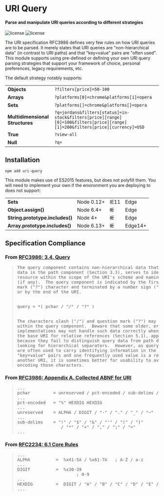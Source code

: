# URI Query
#### Parse and manipulate URI queries according to different strategies

![license](https://img.shields.io/travis/d11n/uri-query.svg)
![license](https://img.shields.io/github/license/d11n/uri-query.svg)

The URI specification RFC3986 defines very few rules on how URI queries are to be parsed. It merely states that URI queries are "non-hierarchical data" (in contrast to URI paths) and that "key=value" pairs are "often used". This module supports using pre-defined or defining your own URI query parsing strategies that support your framework of choice, personal preferences, legacy requirements, etc.

The default strategy notably supports:
<table><tbody>
    <tr>
        <td><strong>Objects</strong></td>
        <td><code>?filters[price]=50-100</code></td>
    </tr>
    <tr>
        <td><strong>Arrays</strong></td>
        <td><code>?platforms[0]=chrome&platforms[1]=opera</code></td>
    </tr>
    <tr>
        <td><strong>Sets</strong></td>
        <td><code>?platforms[]=chrome&platforms[]=opera</code></td>
    </tr>
    <tr>
        <td><strong>Multidimensional Structures</strong></td>
        <td><code>?q=jordans&filters[status]=in-stock&filters[price][range][0]=100&filters[price][range][1]=200&filters[price][currency]=USD</code></td>
    </tr>
    <tr>
        <td><strong>True</strong></td>
        <td><code>?view-all</code></td>
    </tr>
    <tr>
        <td><strong>Null</strong></td>
        <td><code>?q=</code></td>
    </tr>
</tbody></table>

## Installation
```
npm add uri-query
```

This module makes use of ES2015 features, but does not polyfill them. You will need to implement your own if the environment you are deploying to does not support:

<table><tbody>
    <tr>
        <td><strong>Sets</strong></td>
        <td>Node 0.12+</td>
        <td>IE11</td>
        <td>Edge</td>
    </tr>
    <tr>
        <td><strong>Object.assign()</strong></td>
        <td>Node 6.4+</td>
        <td><strike>IE</strike></td>
        <td>Edge</td>
    </tr>
    <tr>
        <td><strong>String.prototype.includes()</strong></td>
        <td>Node 4+</td>
        <td><strike>IE</strike></td>
        <td>Edge</td>
    </tr>
    <tr>
        <td><strong>Array.prototype.includes()</strong></td>
        <td>Node 6.13+</td>
        <td><strike>IE</strike></td>
        <td>Edge14+</td>
    </tr>
</tbody></table>

## Specification Compliance

### From [RFC3986: 3.4.  Query](https://tools.ietf.org/html/rfc3986#section-3.4)
<blockquote><pre>
The query component contains non-hierarchical data that, along with
data in the path component (Section 3.3), serves to identify a
resource within the scope of the URI's scheme and naming authority
(if any).  The query component is indicated by the first question
mark ("?") character and terminated by a number sign ("#") character
or by the end of the URI.
<br/>
query = *( pchar / "/" / "?" )
<br/>
The characters slash ("/") and question mark ("?") may represent data
within the query component.  Beware that some older, erroneous
implementations may not handle such data correctly when it is used as
the base URI for relative references (Section 5.1), apparently
because they fail to distinguish query data from path data when
looking for hierarchical separators.  However, as query components
are often used to carry identifying information in the form of
"key=value" pairs and one frequently used value is a reference to
another URI, it is sometimes better for usability to avoid percent-
encoding those characters.
</pre></blockquote>

### From [RFC3986: Appendix A.  Collected ABNF for URI](https://tools.ietf.org/html/rfc3986#appendix-a)
<blockquote><pre>
...
pchar         = unreserved / pct-encoded / sub-delims / ":" / "@"
...
pct-encoded   = "%" HEXDIG HEXDIG
...
unreserved    = ALPHA / DIGIT / "-" / "." / "_" / "~"
...
sub-delims    = "!" / "$" / "&" / "'" / "(" / ")"
                 / "*" / "+" / "," / ";" / "="
...
</pre></blockquote>

### From [RFC2234: 6.1  Core Rules](https://tools.ietf.org/html/rfc2234#section-6.1)
<blockquote><pre>
...
ALPHA          =  %x41-5A / %x61-7A   ; A-Z / a-z
...
DIGIT          =  %x30-39
                       ; 0-9
...
HEXDIG         =  DIGIT / "A" / "B" / "C" / "D" / "E" / "F"
...
</pre></blockquote>
